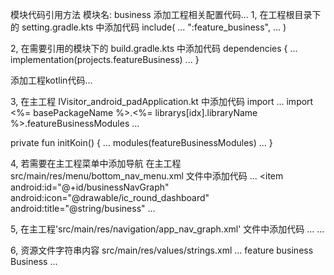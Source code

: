 模块代码引用方法
模块名: business
添加工程相关配置代码...
1, 在工程根目录下的 setting.gradle.kts 中添加代码
include(
 ...
  ":feature_business",
 ...
)

2, 在需要引用的模块下的 build.gradle.kts 中添加代码
dependencies {
 ...
  implementation(projects.featureBusiness)
 ...
}

添加工程kotlin代码...

3, 在主工程 IVisitor_android_padApplication.kt 中添加代码
import ...
  import <%= basePackageName %>.<%= librarys[idx].libraryName %>.featureBusinessModules
...


private fun initKoin() {
...
  modules(featureBusinessModules)
...
}



4, 若需要在主工程菜单中添加导航
在主工程 src/main/res/menu/bottom_nav_menu.xml 文件中添加代码
...
  <item android:id="@+id/businessNavGraph"
        android:icon="@drawable/ic_round_dashboard"
        android:title="@string/business"
...


5, 在主工程'src/main/res/navigation/app_nav_graph.xml' 文件中添加代码
...
  <include app:graph="@navigation/feature_business_nav_graph" />
...

6, 资源文件字符串内容 src/main/res/values/strings.xml
...
  <string name="feature_business">feature business</string>
  <string name="business">Business</string>
...